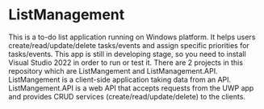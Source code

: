# ListManagement

This is a to-do list application running on Windows platform. It helps users create/read/update/delete tasks/events and assign specific priorities for tasks/events. 
This app is still in developing stage, so you need to install Visual Studio 2022 in order to run or test it.
There are 2 projects in this repository which are ListMangement and ListManagement.API.
ListMangement is a client-side application taking data from an API.
ListMangement.API is a web API that accepts requests from the UWP app and provides CRUD services (create/read/update/delete) to the clients.
